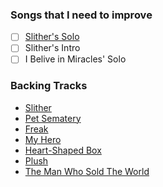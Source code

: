 ### Songs that I need to improve

- [ ] [Slither's Solo](https://www.youtube.com/watch?v=Mp6azKHnPjk)
- [ ] Slither's Intro
- [ ] I Belive in Miracles' Solo 

### Backing Tracks

- [Slither](https://www.youtube.com/watch?v=yqQ5sexfZrw)
- [Pet Sematery](https://www.youtube.com/watch?v=qa940wyieyg)
- [Freak]()
- [My Hero]()
- [Heart-Shaped Box]()
- [Plush]()
- [The Man Who Sold The World]()
